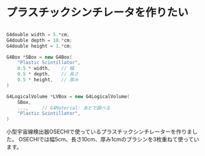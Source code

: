 # プラスチックシンチレータを作りたい

```cpp

G4double width = 5.*cm;
G4double depth = 10.*cm;
G4double height = 1.*cm;

G4Box *SBox = new G4Box(
    "Plastic Scintillator",
    0.5 * width,    // 幅
    0.5 * depth,    // 長さ
    0.5 * height,   // 厚み
)

G4LogicalVolume *LVBox = new G4LogicalVolume(
    SBox,
    ...,     // G4Material: あとで調べる
    "Plastic Scintillator",
)
```

小型宇宙線検出器OSECHIで使っているプラスチックシンチレーターを作りました。
OSECHIでは幅5cm、長さ10cm、厚み1cmのプラシンを3枚重ねて使っています。
